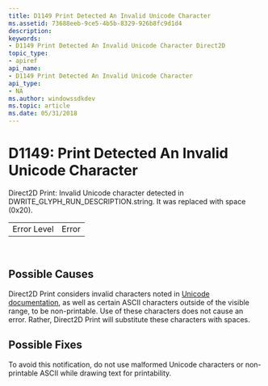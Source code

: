 ```yaml
---
title: D1149 Print Detected An Invalid Unicode Character
ms.assetid: 73688eeb-9ce5-4b5b-8329-926b8fc9d1d4
description: 
keywords:
- D1149 Print Detected An Invalid Unicode Character Direct2D
topic_type:
- apiref
api_name:
- D1149 Print Detected An Invalid Unicode Character
api_type:
- NA
ms.author: windowssdkdev
ms.topic: article
ms.date: 05/31/2018
---
```


# D1149: Print Detected An Invalid Unicode Character

Direct2D Print: Invalid Unicode character detected in DWRITE\_GLYPH\_RUN\_DESCRIPTION.string. It was replaced with space (0x20).



|             |       |
|-------------|-------|
| Error Level | Error |



 

## Possible Causes

Direct2D Print considers invalid characters noted in [Unicode documentation](http://www.unicode.org/faq/utf_bom.mdl#utf16-7), as well as certain ASCII characters outside of the visible range, to be non-printable. Use of these characters does not cause an error. Rather, Direct2D Print will substitute these characters with spaces.

## Possible Fixes

To avoid this notification, do not use malformed Unicode characters or non-printable ASCII while drawing text for printability.

 

 




